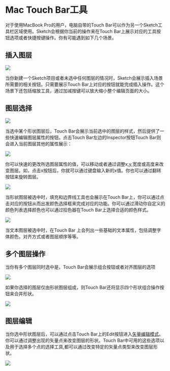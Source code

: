# Mac Touch Bar工具

对于使用MacBook Pro的用户，电脑自带的Touch Bar可以作为另一个Sketch工具栏区域使用。Sketch会根据你当前的操作来在Touch Bar上展示对应的工具按钮选项或者快捷按键操作。你有可能遇到如下几个场景。

## 插入图层

![](https://www.sketch.com/images/pages/docs/touchbar/tb-insert.jpg)

当你新建一个Sketch项目或者未选中任何图层的情况时，Sketch会展示插入场景所需要的相关按钮。只需要展示Touch Bar上对应的按钮就能完成插入操作。这个场景下还包括缩放工具，通过加减按键可以放大缩小整个编辑页面的大小。

## 图层选择

![](https://www.sketch.com/images/pages/docs/touchbar/tb-styles.jpg)

当选中某个形状图层后，Touch Bar会展示当前选中的图层的样式，然后提供了一些快速编辑图层属性的按钮。点击Touch Bar左边的Inspector按钮Touch Bar则会进入当前图层其他的属性展示：

![](https://www.sketch.com/images/pages/docs/touchbar/tb-properties.jpg)

你可以快速的更改所选图层属性的值，可以移动或者通过调整x,y,宽度或高度来改变图层。如，点击x按钮后，你就可以通过键盘输入新的x值。你也可以通过翻转按钮来旋转图层。

![](https://www.sketch.com/images/pages/docs/touchbar/tb-color.jpg)

当形状图层被选中时，填充和边界线工具也会展示在Touch Bar上，你可以通过点击对应的按钮从而出发颜色选择框来完成对应的功能。你可以通过滑动你自定义的颜色列表选择颜色也可以通过拾色器在Touch Bar上选择合适的颜色样式。

![](https://www.sketch.com/images/pages/docs/touchbar/tb-text.jpg)

当文本图层被选中时，在Touch Bar 上会列出一些基础的文本属性，包括调整字体颜色，对齐方式或者图层顺序等等。


## 多个图层操作

当你有多个图层同时选中是，Touch Bar会展示组合按钮或者对齐图层的选项

![](https://www.sketch.com/images/pages/docs/touchbar/tb-align.jpg)

如果你选择的图层仅由形状图层组成，则Touch Bar还将显示四个形状组合操作按钮来合并形状。

![](https://www.sketch.com/images/pages/docs/touchbar/tb-combine.jpg)

## 图层编辑

当你选中形状图层后，可以通过点击Touch Bar上的Edit按钮进入[矢量编辑模式](https://www.sketch.com/docs/shapes/editing/)。 你可以通过调整出现的矢量点来改变图层的形状。Touch Bar中可用的这些选项以及用于选择多个点的选择工具,都可以通过改变特定的矢量点类型来改变图层形状。

![](https://www.sketch.com/images/pages/docs/touchbar/tb-vector.jpg)


